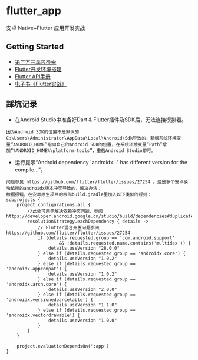 # flutter_app

安卓 Native+Flutter 应用开发实战


## Getting Started

- [第三方共享包检索](https://pub.dev/flutter)
- [Flutter开发环境搭建](https://flutter.dev/docs/get-started/install)
- [Flutter API手册](https://api.flutter.dev/)
- [电子书《Flutter实战》](https://book.flutterchina.club)


## 踩坑记录

- 在Android Studio中准备好Dart & Flutter插件及SDK后，无法连接模拟器。
```
因为Android SDK的位置不是默认的C:\Users\Administrator\AppData\Local\Android\Sdk导致的，新增系统环境变量“ANDROID_HOME”指向自己的Android SDK的位置，在系统环境变量“Path”增加“%ANDROID_HOME%\platform-tools”，重启Android Studio即可。
```


- 运行提示“Android dependency 'androidx...' has different version for the compile...”。
```
问题参见 https://github.com/flutter/flutter/issues/27254 。这是多个安卓模块依赖的androidx版本冲突导致的，解决办法：
根据报错，在安卓原生项目的根部build.gradle里加入以下类似的规则：
subprojects {
    project.configurations.all {
        //此处可用于解决依赖冲突问题，参阅 https://developer.android.google.cn/studio/build/dependencies#duplicate_classes
        resolutionStrategy.eachDependency { details ->
            // Flutter混合开发问题参阅 https://github.com/flutter/flutter/issues/27254
            if (details.requested.group == 'com.android.support'
                    && !details.requested.name.contains('multidex')) {
                details.useVersion "28.0.0"
            } else if (details.requested.group == 'androidx.core') {
                details.useVersion "1.0.2"
            } else if (details.requested.group == 'androidx.appcompat') {
                details.useVersion "1.0.2"
            } else if (details.requested.group == 'androidx.arch.core') {
                details.useVersion "2.0.0"
            } else if (details.requested.group == 'androidx.versionedparcelable') {
                details.useVersion "1.1.0"
            } else if (details.requested.group == 'androidx.vectordrawable') {
                details.useVersion "1.0.0"
            }
        }
    }

    project.evaluationDependsOn(':app')
}
```


